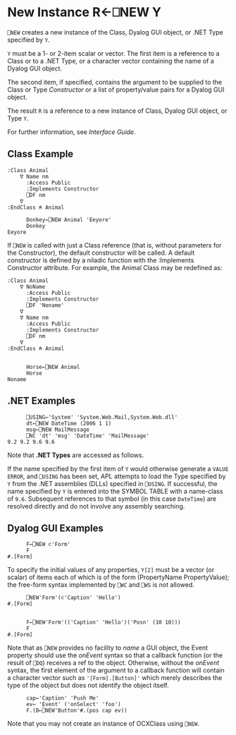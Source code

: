 <!-- Hidden search keywords -->
<div style="display: none;">
  ⎕NEW NEW
</div>






<h1 class="heading"><span class="name">New Instance</span> <span class="command">R←⎕NEW Y</span></h1>



`⎕NEW` creates a new instance of the Class, Dyalog GUI object, or .NET Type specified by `Y`.


`Y` must be a 1- or 2-item scalar or vector. The first item is a reference to a Class or to a .NET Type, or a character vector containing the name of a Dyalog GUI object.


The second item, if specified, contains the argument to be supplied to the Class or Type *Constructor* or a list of property/value pairs for a Dyalog GUI object.


The result `R` is a reference to a new instance of Class, Dyalog GUI object, or Type `Y`.


For further information, see *Interface Guide*.


## Class Example
```apl
:Class Animal
    ∇ Name nm
      :Access Public
      :Implements Constructor
      ⎕DF nm
    ∇
:EndClass ⍝ Animal
 
      Donkey←⎕NEW Animal 'Eeyore'
      Donkey
Eeyore
```



If `⎕NEW` is called with just a Class reference (that is, without parameters for the Constructor), the default constructor will be called. A default constructor is defined by a niladic function with the :Implements Constructor attribute. For example, the Animal Class may be redefined as:
```apl
:Class Animal
    ∇ NoName
      :Access Public
      :Implements Constructor
      ⎕DF 'Noname'
    ∇
    ∇ Name nm
      :Access Public
      :Implements Constructor
      ⎕DF nm
    ∇
:EndClass ⍝ Animal


      Horse←⎕NEW Animal
      Horse
Noname
```


## .NET Examples
```apl
      ⎕USING←'System' 'System.Web.Mail,System.Web.dll'
      dt←⎕NEW DateTime (2006 1 1)
      msg←⎕NEW MailMessage
      ⎕NC 'dt' 'msg' 'DateTime' 'MailMessage'
9.2 9.2 9.6 9.6
```



Note that **.NET Types** are accessed as follows.


If the name specified by the first item of `Y` would otherwise generate a `VALUE ERROR`, and `⎕USING` has been set, APL attempts to load the Type specified by `Y` from the .NET assemblies (DLLs) specified in `⎕USING`. If successful, the name specified by `Y` is entered into the SYMBOL TABLE with a name-class of `9.6`. Subsequent references to that symbol (in this case `DateTime`) are resolved directly and do not involve any assembly searching.



## Dyalog GUI Examples
```apl
      F←⎕NEW ⊂'Form'
      F
#.[Form]
```


To specify the initial values of any properties, `Y[2]` must be a vector (or scalar) of items each of which is of the form (PropertyName PropertyValue); the free-form syntax implemented by `⎕WC` and `⎕WS` is not allowed.
```apl
      ⎕NEW'Form'(⊂'Caption' 'Hello')
#.[Form]

```
```apl

      F←⎕NEW'Form'(('Caption' 'Hello')('Posn' (10 10)))
      F
#.[Form]
```



Note that as `⎕NEW` provides no facility to *name* a GUI object, the Event property should use the *onEvent* syntax so that a callback function (or the result of `⎕DQ`) receives a ref to the object. Otherwise, without the *onEvent* syntax, the first element of the argument to a callback function will contain a character vector such as `'[Form].[Button]'` which merely describes the type of the object but does not identify the object itself.
```apl
      cap←'Caption' 'Push Me'
      ev← 'Event' ('onSelect' 'foo')
      F.(B←⎕NEW'Button'#.(pos cap ev))

```


Note that you may not create an instance of OCXClass using `⎕NEW`.


